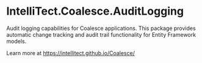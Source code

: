 # IntelliTect.Coalesce.AuditLogging

Audit logging capabilities for Coalesce applications. This package provides automatic change tracking and audit trail functionality for Entity Framework models.

Learn more at https://intellitect.github.io/Coalesce/